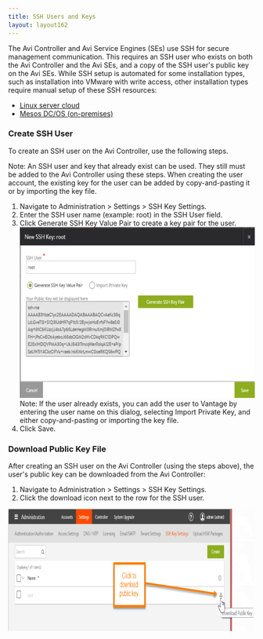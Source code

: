 ```yaml
---
title: SSH Users and Keys
layout: layout162
---
```

The Avi Controller and Avi Service Engines (SEs) use SSH for secure management communication. This requires an SSH user who exists on both the Avi Controller and the Avi SEs, and a copy of the SSH user's public key on the Avi SEs. While SSH setup is automated for some installation types, such as installation into VMware with write access, other installation types require manual setup of these SSH resources:

* <a href="/docs/16.2/public-key-management-on-se-hosts">Linux server cloud</a>
* <a href="/docs/16.2/installation-guides/installing-avi-vantage-with-mesosphere-dcos-on-premises">Mesos DC/OS (on-premises)</a> 

### Create SSH User

To create an SSH user on the Avi Controller, use the following steps.

Note: An SSH user and key that already exist can be used. They still must be added to the Avi Controller using these steps. When creating the user account, the existing key for the user can be added by copy-and-pasting it or by importing the key file.
<ol> 
 <li>Navigate to Administration &gt; Settings &gt; SSH Key Settings.</li> 
 <li>Enter the SSH user name (example: root) in the SSH User field.</li> 
 <li>Click Generate SSH Key Value Pair to create a key pair for the user.<br> <a href="img/sshuser-create.png"><img class="alignnone size-full wp-image-10511" src="img/sshuser-create.png" alt="sshuser-create" width="638" height="348"></a>Note: If the user already exists, you can add the user to Vantage by entering the user name on this dialog, selecting Import Private Key, and either copy-and-pasting or importing the key file.</li> 
 <li>Click Save.</li> 
</ol> 

### Download Public Key File

After creating an SSH user on the Avi Controller (using the steps above), the user's public key can be downloaded from the Avi Controller:
<ol> 
 <li>Navigate to Administration &gt; Settings &gt; SSH Key Settings.</li> 
 <li>Click the download icon next to the row for the SSH user.</li> 
</ol> 

<a href="img/Ctlr-sshuser-copykey-3b.png"><img class="alignnone size-full wp-image-10512" src="img/Ctlr-sshuser-copykey-3b.png" alt="Ctlr-sshuser-copykey-3b" width="908" height="249"></a>

